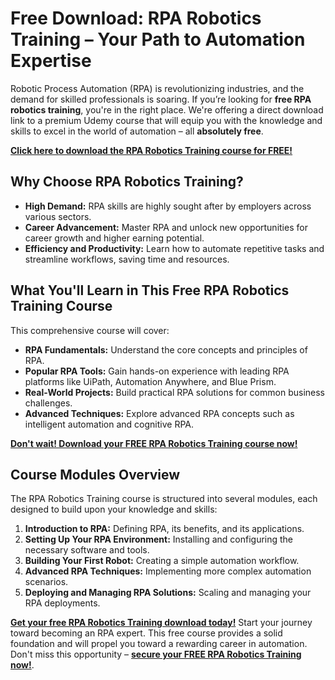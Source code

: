 # Free Download: RPA Robotics Training – Your Path to Automation Expertise

Robotic Process Automation (RPA) is revolutionizing industries, and the demand for skilled professionals is soaring. If you’re looking for **free RPA robotics training**, you're in the right place. We're offering a direct download link to a premium Udemy course that will equip you with the knowledge and skills to excel in the world of automation – all **absolutely free**.

[**Click here to download the RPA Robotics Training course for FREE!**](https://udemywork.com/rpa-robotics-training)

## Why Choose RPA Robotics Training?

*   **High Demand:** RPA skills are highly sought after by employers across various sectors.
*   **Career Advancement:** Master RPA and unlock new opportunities for career growth and higher earning potential.
*   **Efficiency and Productivity:** Learn how to automate repetitive tasks and streamline workflows, saving time and resources.

## What You'll Learn in This Free RPA Robotics Training Course

This comprehensive course will cover:

*   **RPA Fundamentals:** Understand the core concepts and principles of RPA.
*   **Popular RPA Tools:** Gain hands-on experience with leading RPA platforms like UiPath, Automation Anywhere, and Blue Prism.
*   **Real-World Projects:** Build practical RPA solutions for common business challenges.
*   **Advanced Techniques:** Explore advanced RPA concepts such as intelligent automation and cognitive RPA.

[**Don't wait! Download your FREE RPA Robotics Training course now!**](https://udemywork.com/rpa-robotics-training)

## Course Modules Overview

The RPA Robotics Training course is structured into several modules, each designed to build upon your knowledge and skills:

1.  **Introduction to RPA:** Defining RPA, its benefits, and its applications.
2.  **Setting Up Your RPA Environment:** Installing and configuring the necessary software and tools.
3.  **Building Your First Robot:** Creating a simple automation workflow.
4.  **Advanced RPA Techniques:** Implementing more complex automation scenarios.
5.  **Deploying and Managing RPA Solutions:** Scaling and managing your RPA deployments.

[**Get your free RPA Robotics Training download today!**](https://udemywork.com/rpa-robotics-training) Start your journey toward becoming an RPA expert. This free course provides a solid foundation and will propel you toward a rewarding career in automation. Don't miss this opportunity – **[secure your FREE RPA Robotics Training now!](https://udemywork.com/rpa-robotics-training)**.
